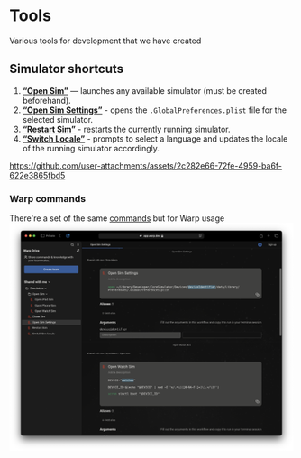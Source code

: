 # Tools
Various tools for development that we have created


## Simulator shortcuts
1. [**“Open Sim”**](simulatorShortcuts/Open%20Sim.shortcut) — launches any available simulator (must be created beforehand).
2. [**“Open Sim Settings”**](simulatorShortcuts/Open%20Sim%20Settings.shortcut) - opens the  ```.GlobalPreferences.plist``` file for the selected simulator.
3. [**“Restart Sim”**](simulatorShortcuts/Restart%20Sim.shortcut) - restarts the currently running simulator.
4. [**“Switch Locale”**](simulatorShortcuts/Switch%20Locale.shortcut) - prompts to select a language and updates the locale of the running simulator accordingly.

https://github.com/user-attachments/assets/2c282e66-72fe-4959-ba6f-622e3865fbd5

### Warp commands
There're a set of the same [commands](https://app.warp.dev/drive/folder/Simulators-PQEvBCB6J30zrsOIZjymZf) but for Warp usage
![Warp preview](assets/warpLinkPreview.png)